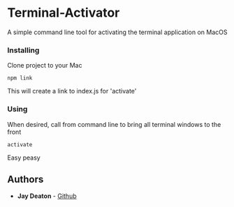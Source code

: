 # Terminal-Activator

A simple command line tool for activating the terminal application on MacOS

### Installing

Clone project to your Mac

```
npm link
```

This will create a link to index.js for 'activate'

### Using

When desired, call from command line to bring all terminal windows to the front

```
activate
```

Easy peasy

## Authors

* **Jay Deaton** - [Github](https://github.com/jayrdeaton)
